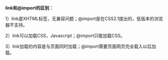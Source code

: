 **link和@import的区别：**

1）link是XHTML标签，无兼容问题；@import是在CSS2.1提出的，低版本的浏览器不支持。

2）link可以加载CSS，Javascript；@import只能加载CSS。

3）link加载的内容是与页面同时加载；@import需要页面网页完全载入以后加载。